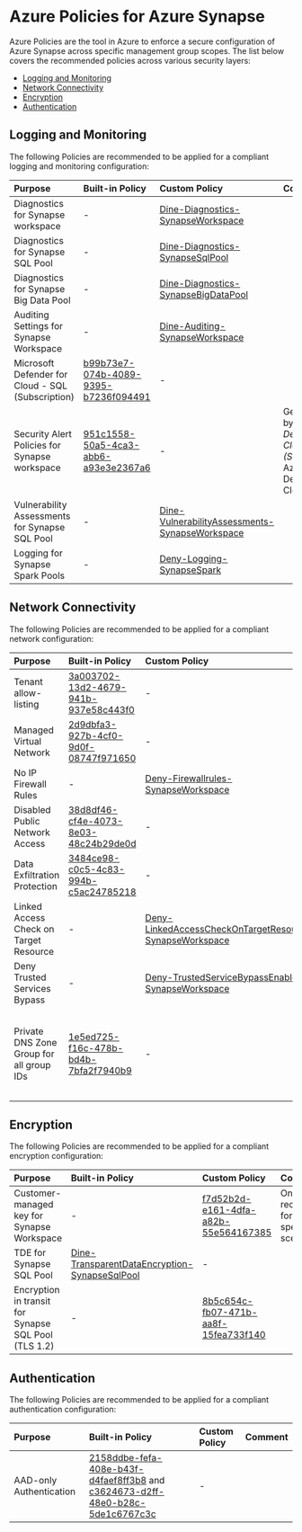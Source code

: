 # Azure Policies for Azure Synapse

Azure Policies are the tool in Azure to enforce a secure configuration of Azure Synapse across specific management group scopes. The list below covers the recommended policies across various security layers:
- [Logging and Monitoring](#logging-and-monitoring)
- [Network Connectivity](#network-connectivity)
- [Encryption](#encryption)
- [Authentication](#authentication)

## Logging and Monitoring

The following Policies are recommended to be applied for a compliant logging and monitoring configuration:

| Purpose                                           | Built-in Policy | Custom Policy | Comment |
|:--------------------------------------------------|:----------------|:--------------|:--------|
| Diagnostics for Synapse workspace                 | - | [Dine-Diagnostics-SynapseWorkspace](/docs/AzurePolicies/Dine-Diagnostics-SynapseWorkspace.json) | |
| Diagnostics for Synapse SQL Pool                  | - | [Dine-Diagnostics-SynapseSqlPool](/docs/AzurePolicies/Dine-Diagnostics-SynapseSqlPool.json) | |
| Diagnostics for Synapse Big Data Pool             | - | [Dine-Diagnostics-SynapseBigDataPool](/docs/AzurePolicies/Dine-Diagnostics-SynapseBigDataPool.json) | |
| Auditing Settings for Synapse Workspace           | - | [Dine-Auditing-SynapseWorkspace](/docs/AzurePolicies/Dine-Diagnostics-SynapseBigDataPool.json) | |
| Microsoft Defender for Cloud - SQL (Subscription) | [b99b73e7-074b-4089-9395-b7236f094491](https://portal.azure.com/#view/Microsoft_Azure_Policy/PolicyDetailBlade/definitionId/%2Fproviders%2FMicrosoft.Authorization%2FpolicyDefinitions%2Fb99b73e7-074b-4089-9395-b7236f094491) | - | |
| Security Alert Policies for Synapse workspace     | [951c1558-50a5-4ca3-abb6-a93e3e2367a6](https://portal.azure.com/#view/Microsoft_Azure_Policy/PolicyDetailBlade/definitionId/%2Fproviders%2FMicrosoft.Authorization%2FpolicyDefinitions%2F951c1558-50a5-4ca3-abb6-a93e3e2367a6) | - | Gets enabled by "*Microsoft Defender for Cloud - SQL (Subscription)* Azure Defender for Cloud" |
| Vulnerability Assessments for Synapse SQL Pool    | - | [Dine-VulnerabilityAssessments-SynapseWorkspace](/docs/AzurePolicies/Dine-VulnerabilityAssessments-SynapseWorkspace.json) | |
| Logging for Synapse Spark Pools                   | - | [Deny-Logging-SynapseSpark](/docs/AzurePolicies/Deny-Logging-SynapseSpark.json) | |

## Network Connectivity

The following Policies are recommended to be applied for a compliant network configuration:

| Purpose                                | Built-in Policy | Custom Policy | Comment |
|:---------------------------------------|:----------------|:--------------|:--------|
| Tenant allow-listing                   | [3a003702-13d2-4679-941b-937e58c443f0](https://portal.azure.com/#view/Microsoft_Azure_Policy/PolicyDetailBlade/definitionId/%2Fproviders%2FMicrosoft.Authorization%2FpolicyDefinitions%2F3a003702-13d2-4679-941b-937e58c443f0) | - | |
| Managed Virtual Network                | [2d9dbfa3-927b-4cf0-9d0f-08747f971650](https://portal.azure.com/#view/Microsoft_Azure_Policy/PolicyDetailBlade/definitionId/%2Fproviders%2FMicrosoft.Authorization%2FpolicyDefinitions%2F2d9dbfa3-927b-4cf0-9d0f-08747f971650) | - | |
| No IP Firewall Rules                   | - | [Deny-Firewallrules-SynapseWorkspace](/docs/AzurePolicies/Deny-Firewallrules-SynapseWorkspace.json) |
| Disabled Public Network Access         | [38d8df46-cf4e-4073-8e03-48c24b29de0d](https://portal.azure.com/#view/Microsoft_Azure_Policy/PolicyDetailBlade/definitionId/%2Fproviders%2FMicrosoft.Authorization%2FpolicyDefinitions%2F38d8df46-cf4e-4073-8e03-48c24b29de0d) | - | |
| Data Exfiltration Protection           | [3484ce98-c0c5-4c83-994b-c5ac24785218](https://portal.azure.com/#view/Microsoft_Azure_Policy/PolicyDetailBlade/definitionId/%2Fproviders%2FMicrosoft.Authorization%2FpolicyDefinitions%2F3484ce98-c0c5-4c83-994b-c5ac24785218) | - | |
| Linked Access Check on Target Resource | - | [Deny-LinkedAccessCheckOnTargetResource-SynapseWorkspace](/docs/AzurePolicies/Deny-LinkedAccessCheckOnTargetResource-SynapseWorkspace.json) |
| Deny Trusted Services Bypass | - | [Deny-TrustedServiceBypassEnabled-SynapseWorkspace](/docs/AzurePolicies/Deny-TrustedServiceBypassEnabled-SynapseWorkspace.json) | |
| Private DNS Zone Group for all group IDs | [1e5ed725-f16c-478b-bd4b-7bfa2f7940b9](https://portal.azure.com/#view/Microsoft_Azure_Policy/PolicyDetailBlade/definitionId/%2Fproviders%2FMicrosoft.Authorization%2FpolicyDefinitions%2F1e5ed725-f16c-478b-bd4b-7bfa2f7940b9) | - | Can be assigned with different parameters to cover all sub-resources. | |

## Encryption

The following Policies are recommended to be applied for a compliant encryption configuration:

| Purpose                                              | Built-in Policy | Custom Policy | Comment |
|:-----------------------------------------------------|:----------------|:--------------|:--------|
| Customer-managed key for Synapse Workspace           | - | [f7d52b2d-e161-4dfa-a82b-55e564167385](https://portal.azure.com/#view/Microsoft_Azure_Policy/PolicyDetailBlade/definitionId/%2Fproviders%2FMicrosoft.Authorization%2FpolicyDefinitions%2Ff7d52b2d-e161-4dfa-a82b-55e564167385) | Only required for specific scenarios. |
| TDE for Synapse SQL Pool                             | [Dine-TransparentDataEncryption-SynapseSqlPool](/docs/AzurePolicies/Dine-TransparentDataEncryption-SynapseSqlPool.json) | - | |
| Encryption in transit for Synapse SQL Pool (TLS 1.2) | - | [8b5c654c-fb07-471b-aa8f-15fea733f140](https://portal.azure.com/#view/Microsoft_Azure_Policy/PolicyDetailBlade/definitionId/%2Fproviders%2FMicrosoft.Authorization%2FpolicyDefinitions%2F8b5c654c-fb07-471b-aa8f-15fea733f140) | |

## Authentication

The following Policies are recommended to be applied for a compliant authentication configuration:

| Purpose                                 | Built-in Policy | Custom Policy | Comment |
|:----------------------------------------|:----------------|:--------------|:--------|
| AAD-only Authentication | [2158ddbe-fefa-408e-b43f-d4faef8ff3b8](https://portal.azure.com/#view/Microsoft_Azure_Policy/PolicyDetailBlade/definitionId/%2Fproviders%2FMicrosoft.Authorization%2FpolicyDefinitions%2F2158ddbe-fefa-408e-b43f-d4faef8ff3b8) and [c3624673-d2ff-48e0-b28c-5de1c6767c3c](https://portal.azure.com/#view/Microsoft_Azure_Policy/PolicyDetailBlade/definitionId/%2Fproviders%2FMicrosoft.Authorization%2FpolicyDefinitions%2Fc3624673-d2ff-48e0-b28c-5de1c6767c3c) | - | |

